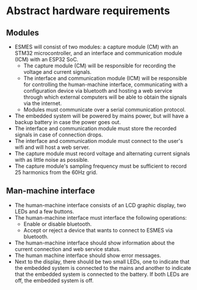# Abstract hardware requirements
## Modules
* ESMES will consist of two modules: a capture module (CM) with an STM32 microcontroller, and an interface and communication module (ICM) with an ESP32 SoC.
  * The capture module (CM) will be responsible for recording the voltage and current signals. 
  * The interface and communication module (ICM) will be responsible for controlling the human-machine interface, communicating with a configuration device via bluetooth and hosting a web service through which external computers will be able to obtain the signals via the internet.
  * Modules must communicate over a serial communication protocol.
* The embedded system will be powered by mains power, but will have a backup battery in case the power goes out.
* The interface and communication module must store the recorded signals in case of connection drops.
* The interface and communication module must connect to the user's wifi and will host a web server.
* The capture module must record voltage and alternating current signals with as little noise as possible.
* The capture module's sampling frequency must be sufficient to record 25 harmonics from the 60Hz grid.

## Man-machine interface
* The human-machine interface consists of an LCD graphic display, two LEDs and a few buttons.
* The human-machine interface must interface the following operations:
  * Enable or disable bluetooth.
  * Accept or reject a device that wants to connect to ESMES via bluetooth. 
* The human-machine interface should show information about the current connection and web service status.
* The human machine interface should show error messages.
* Next to the display, there should be two small LEDs, one to indicate that the embedded system is connected to the mains and another to indicate that the embedded system is connected to the battery. If both LEDs are off, the embedded system is off.
